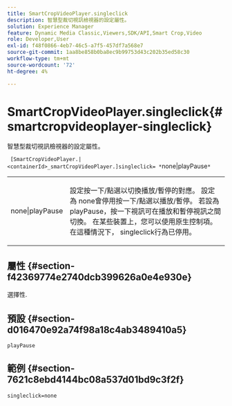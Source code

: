 ```yaml
---
title: SmartCropVideoPlayer.singleclick
description: 智慧型裁切視訊檢視器的設定屬性。
solution: Experience Manager
feature: Dynamic Media Classic,Viewers,SDK/API,Smart Crop,Video
role: Developer,User
exl-id: f48f0866-4eb7-46c5-a7f5-457df7a568e7
source-git-commit: 1aa8be858b0ba8ec9b99753d43c202b35ed58c30
workflow-type: tm+mt
source-wordcount: '72'
ht-degree: 4%

---
```


# SmartCropVideoPlayer.singleclick{#smartcropvideoplayer-singleclick}

智慧型裁切視訊檢視器的設定屬性。

` [SmartCropVideoPlayer.|<containerId>_smartCropVideoPlayer.]singleclick= *`none|playPause`*`

<table id="table_C616483932C2482CA9794DDD7313FD7C"> 
 <tbody> 
  <tr> 
   <td colname="col1"> <p> <span class="codeph"> <span class="varname"> none|playPause</span> </span> </p> </td> 
   <td colname="col2"> <p> 設定按一下/點選以切換播放/暫停的對應。 設定為<span class="codeph"> none</span>會停用按一下/點選以播放/暫停。 若設為<span class="codeph"> playPause</span>，按一下視訊可在播放和暫停視訊之間切換。 在某些裝置上，您可以使用原生控制項。 在這種情況下，<span class="codeph"> singleclick</span>行為已停用。 </p> </td> 
  </tr> 
 </tbody> 
</table>

## 屬性 {#section-f42369774e2740dcb399626a0e4e930e}

選擇性.

## 預設 {#section-d016470e92a74f98a18c4ab3489410a5}

`playPause`

## 範例 {#section-7621c8ebd4144bc08a537d01bd9c3f2f}

```
singleclick=none
```

